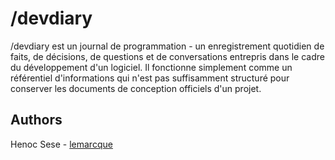 # /devdiary

/devdiary est un journal de programmation - un enregistrement quotidien de faits, de décisions, de questions et de conversations entrepris dans le cadre du développement d'un logiciel. Il fonctionne simplement comme un référentiel d'informations qui n'est pas suffisamment structuré pour conserver les documents de conception officiels d'un projet.

## Authors
Henoc Sese - [lemarcque](https://github.com/lemarcque)
